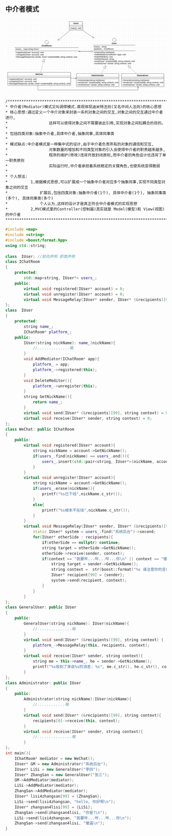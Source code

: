 ## **中介者模式**
![Mediator](./Mediator.png "Mediator.png")    

    /**************************************************************************************************
    * 中介者(Mediator)模式又叫调停模式.直观体现迪米特法则(又名中间人法则)的核心思想
    * 核心思想:通过定义一个中介对象来封装一系列对象之间的交互,对象之间的交互通过中介者进行,
    *                  这样可以使得对象之间不需要彼此引用,实现对象之间松耦合的目的。
    * 
    * 包括四类对象:抽象中介者,具体中介者,抽象同事,具体同事类
    * 
    * 模式缺点:中介者模式是一种集中式的设计,由于中介者负责所有的对象的通信和交互,
    *                  对象数量的增加和不同类型对象的引入会使得中介者的职责越来越多,
    *                  程序的维护(修改)违背开放封闭原则,而中介者的角色设计也违背了单一职责原则
    *                  实际运行时,中介者承担着系统稳定的关键角色,也使系统变得脆弱
    * 
    * 个人想法:
    *          1,根据模式思想,可以扩展成一个抽象中介者对应多个抽象同事,实现不同类型对象之间的交互
    *              扩展后,包括四类对象:抽象中介者(1个), 具体中介者(1个), 抽象同事类(多个), 具体同事类(多个)
    *              个人认为,这样的设计才是真正符合中介者模式的实现思想
    *          2,MVC模式里的Controller(控制器)其实就是 Model(模型)和 View(视图)的中介者
    **************************************************************************************************/

```cpp
#include <map>
#include <string>
#include <boost/format.hpp>
using std::string;

class  IUser; //前向声明 即类声明
class IChatRoom
{
    protected:
        std::map<string, IUser*> users_;
    public:
        virtual void registered(IUser* account) = 0;
        virtual void unregister(IUser* account) = 0;
        virtual void MessageRelay(IUser* sender, IUser* (&recipients)[99], string context) = 0;
};
class  IUser
{
    protected:
        string name_;
        IChatRoom* platform_;
    public:
        IUser(string nickName): name_(nickName){
            //..............略
        }
        void AddMediator(IChatRoom* app){
            platform_ = app;
            platform_->registered(this);
        }
        void DeleteMeditor(){
            platform_->unregister(this);
        }
        string GetNickName(){
            return name_;
        }
        virtual void send(IUser* (&recipients)[99], string context) = 0;
        virtual void receive(IUser* sender, string context) = 0;
};
class WeChat: public IChatRoom
{
    public:
        virtual void registered(IUser* account){
            string nickName = account->GetNickName();
            if(users_.find(nickName) == users_.end()){
                users_.insert(std::pair<string, IUser*>(nickName, account));
            }
        }
        virtual void unregister(IUser* account){
            string nickName = account->GetNickName();
            if(users_.erase(nickName)){
                printf("%s已下线",nickName.c_str());
            }
            else{
                printf("%s根本不在线",nickName.c_str());
            }
        }
        virtual void MessageRelay(IUser* sender, IUser* (&recipients)[99], string context){
            static IUser* system = users_.find("系统后台")->second;
            for(IUser* otherSide : recipients){
                if(otherSide == nullptr) continue;
                string target = otherSide->GetNickName();
                otherSide->receive(sender, context);
                if(context == "我要哔...哔...哔...你\n" || context == "傻逼\n"){
                    string target = sender->GetNickName();
                    string context =  str(boost::format("%s 请注意你的言行\n") % target);
                    IUser* recipient[99] = {sender};
                    system->send(recipient, context);
                }
            }
        }
};
class GeneralUser: public IUser
{
    public:
        GeneralUser(string nickName): IUser(nickName){
            //...............略
        }
        virtual void send(IUser* (&recipients)[99], string context) {
            platform_->MessageRelay(this, recipients, context);
        }
        virtual void receive(IUser* sender, string context){
            string me = this->name_, he = sender->GetNickName();
            printf("%s收到了来自%s的消息: %s", me.c_str(), he.c_str(), context.c_str());
        }
};
class Administrator: public IUser
{
    public:
        Administrator(string nickName):IUser(nickName){
            //............略
        }
        virtual void send(IUser* (&recipients)[99], string context){
            recipients[0]->receive(this, context);
        }
        virtual void receive(IUser* sender, string context){
            //...............略
        }
};
int main(){ 
    IChatRoom* mediator = new WeChat(); 
    IUser* GM = new Administrator("系统后台");
    IUser* LiSi = new GeneralUser("李四");
    IUser* ZhangSan = new GeneralUser("张三");
    GM->AddMediator(mediator);
    LiSi->AddMediator(mediator);
    ZhangSan->AddMediator(mediator);
    IUser* lisi4zhangsan[99] = {ZhangSan};
    LiSi->send(lisi4zhangsan, "hello, 你好啊\n");
    IUser* zhangsan4lisi[99] = {LiSi};
    ZhangSan->send(zhangsan4lisi, "你是?\n");
    LiSi->send(lisi4zhangsan, "我要哔...哔...哔...你\n");
    ZhangSan->send(zhangsan4lisi, "傻逼\n");
}
```
